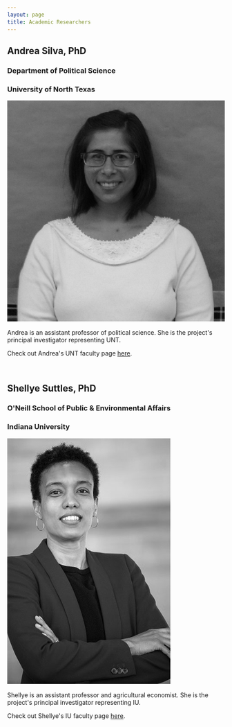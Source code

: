 ```yaml
---
layout: page
title: Academic Researchers
---
```


## Andrea Silva, PhD
### Department of Political Science
### University of North Texas
![Andrea Silva](/assets/img/andrea.png)

Andrea is an assistant professor of political science. She is the project's principal investigator representing UNT.

Check out Andrea's UNT faculty page [here](https://politicalscience.unt.edu/people/andrea-silva).

<br>

## Shellye Suttles, PhD
### O'Neill School of Public & Environmental Affairs
### Indiana University
![Shellye Suttles](/assets/img/shellye3.jpg)

Shellye is an assistant professor and agricultural economist. She is the project's principal investigator representing IU.

Check out Shellye's IU faculty page [here](https://oneill.indiana.edu/faculty-research/directory/profiles/faculty/full-time/suttles-shellye.html).
